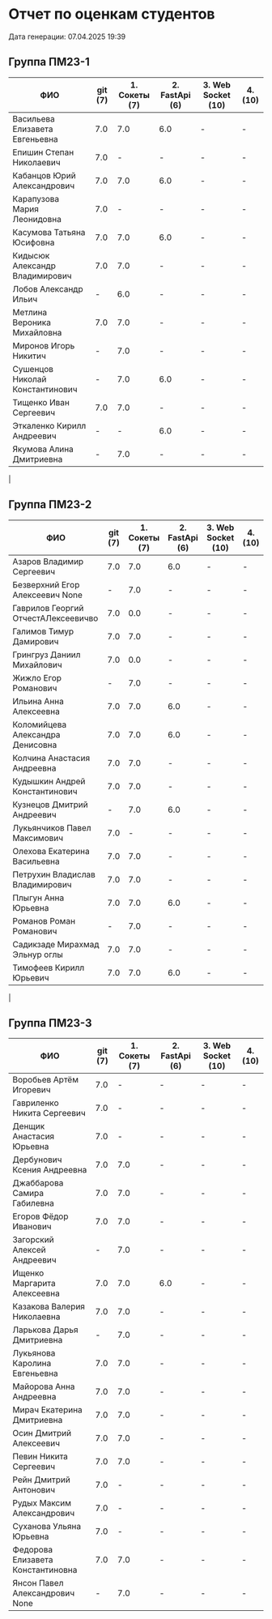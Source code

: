 # Отчет по оценкам студентов

Дата генерации: 07.04.2025 19:39

## Группа ПМ23-1

| ФИО | git (7) | 1. Сокеты (7) | 2. FastApi (6) | 3. Web Socket (10) | 4. (10) |
|---|---|---|---|---|---|
| Васильева Елизавета Евгеньевна | 7.0 | 7.0 | 6.0 | - | - |
| Епишин Степан Николаевич | 7.0 | - | - | - | - |
| Кабанцов Юрий Александрович | 7.0 | 7.0 | 6.0 | - | - |
| Карапузова Мария Леонидовна | 7.0 | - | - | - | - |
| Касумова Татьяна Юсифовна | 7.0 | 7.0 | 6.0 | - | - |
| Кидысюк Александр Владимирович | 7.0 | 7.0 | - | - | - |
| Лобов Александр Ильич | - | 6.0 | - | - | - |
| Метлина Вероника Михайловна | 7.0 | 7.0 | - | - | - |
| Миронов Игорь Никитич | - | 7.0 | - | - | - |
| Сушенцов Николай Константинович | - | 7.0 | 6.0 | - | - |
| Тищенко Иван Сергеевич | 7.0 | 7.0 | - | - | - |
| Эткаленко Кирилл Андреевич | - | - | 6.0 | - | - |
| Якумова Алина Дмитриевна | - | 7.0 | - | - | - |
|

## Группа ПМ23-2

| ФИО | git (7) | 1. Сокеты (7) | 2. FastApi (6) | 3. Web Socket (10) | 4. (10) |
|---|---|---|---|---|---|
| Азаров Владимир Сергеевич | 7.0 | 7.0 | 6.0 | - | - |
| Безверхний Егор Алексеевич None | - | 7.0 | - | - | - |
| Гаврилов Георгий ОтчестАЛексеевичво | 7.0 | 0.0 | - | - | - |
| Галимов Тимур Дамирович | 7.0 | 7.0 | - | - | - |
| Грингруз Даниил Михайлович | 7.0 | 0.0 | - | - | - |
| Жижло Егор Романович | - | 7.0 | - | - | - |
| Ильина Анна Алексеевна | 7.0 | 7.0 | 6.0 | - | - |
| Коломийцева Александра Денисовна | 7.0 | 7.0 | 6.0 | - | - |
| Колчина Анастасия Андреевна | 7.0 | 7.0 | - | - | - |
| Кудышкин Андрей Константинович | 7.0 | 7.0 | - | - | - |
| Кузнецов Дмитрий Андреевич | - | 7.0 | 6.0 | - | - |
| Лукьянчиков Павел Максимович | 7.0 | - | - | - | - |
| Олехова Екатерина Васильевна | 7.0 | 7.0 | - | - | - |
| Петрухин Владислав Владимирович | 7.0 | 7.0 | - | - | - |
| Плыгун Анна Юрьевна | 7.0 | 7.0 | 6.0 | - | - |
| Романов Роман Романович | - | 7.0 | - | - | - |
| Садикзаде Мирахмад Эльнур оглы | 7.0 | 7.0 | - | - | - |
| Тимофеев Кирилл Юрьевич | 7.0 | 7.0 | 6.0 | - | - |
|

## Группа ПМ23-3

| ФИО | git (7) | 1. Сокеты (7) | 2. FastApi (6) | 3. Web Socket (10) | 4. (10) |
|---|---|---|---|---|---|
| Воробьев Артём Игоревич | 7.0 | - | - | - | - |
| Гавриленко Никита Сергеевич | 7.0 | - | - | - | - |
| Денщик Анастасия Юрьевна | 7.0 | - | - | - | - |
| Дербунович Ксения Андреевна | 7.0 | 7.0 | - | - | - |
| Джаббарова Самира Габилевна | 7.0 | 7.0 | - | - | - |
| Егоров Фёдор Иванович | 7.0 | 7.0 | - | - | - |
| Загорский Алексей Андреевич | - | 7.0 | - | - | - |
| Ищенко Маргарита Алексеевна | 7.0 | 7.0 | 6.0 | - | - |
| Казакова Валерия Николаевна | 7.0 | 7.0 | - | - | - |
| Ларькова Дарья Дмитриевна | - | 7.0 | - | - | - |
| Лукьянова Каролина Евгеньевна | 7.0 | 7.0 | - | - | - |
| Майорова Анна Андреевна | 7.0 | 7.0 | - | - | - |
| Мирач Екатерина Дмитриевна | 7.0 | 7.0 | - | - | - |
| Осин Дмитрий Алексеевич | 7.0 | 7.0 | - | - | - |
| Певин Никита Сергеевич | 7.0 | 7.0 | - | - | - |
| Рейн Дмитрий Антонович | 7.0 | - | - | - | - |
| Рудых Максим Александрович | 7.0 | - | - | - | - |
| Суханова Ульяна Юрьевна | 7.0 | - | - | - | - |
| Федорова Елизавета Константиновна | 7.0 | 7.0 | - | - | - |
| Янсон Павел Александрович None | - | 7.0 | - | - | - |
